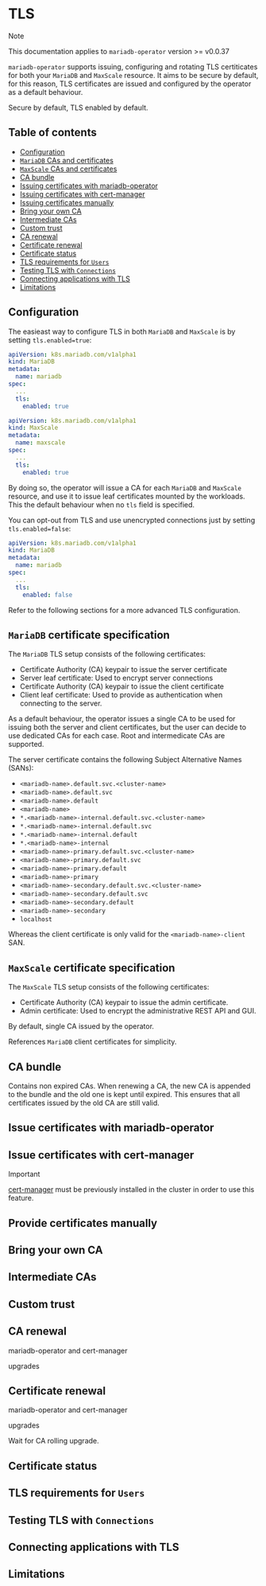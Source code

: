 # TLS

> [!NOTE]  
> This documentation applies to `mariadb-operator` version >= v0.0.37

`mariadb-operator` supports issuing, configuring and rotating TLS certiticates for both your `MariaDB` and `MaxScale` resource. It aims to be secure by default, for this reason, TLS certificates are issued and configured by the operator as a default behaviour.

Secure by default, TLS enabled by default.

## Table of contents
<!-- toc -->
- [Configuration](#configuration)
- [`MariaDB` CAs and certificates](#mariadb-cas-and-certificates)
- [`MaxScale` CAs and certificates](#maxscale-cas-and-certificates)
- [CA bundle](#ca-bundle)
- [Issuing certificates with mariadb-operator](#issuing-certificates-with-mariadb-operator)
- [Issuing certificates with cert-manager](#issuing-certificates-with-cert-manager)
- [Issuing certificates manually](#issuing-certificates-manually)
- [Bring your own CA](#bring-your-own-ca)
- [Intermediate CAs](#intermediate-cas)
- [Custom trust](#custom-trust)
- [CA renewal](#ca-renewal)
- [Certificate renewal](#certificate-renewal)
- [Certificate status](#certificate-status)
- [TLS requirements for `Users`](#tls-requirements-for-users)
- [Testing TLS with `Connections`](#testing-tls-with-connections)
- [Connecting applications with TLS](#connecting-applications-with-tls)
- [Limitations](#limitations)
<!-- /toc -->

## Configuration

The easieast way to configure TLS in both `MariaDB` and `MaxScale` is by setting `tls.enabled=true`:

```yaml
apiVersion: k8s.mariadb.com/v1alpha1
kind: MariaDB
metadata:
  name: mariadb
spec:
  ...
  tls:
    enabled: true
```

```yaml
apiVersion: k8s.mariadb.com/v1alpha1
kind: MaxScale
metadata:
  name: maxscale
spec:
  ...
  tls:
    enabled: true
```

By doing so, the operator will issue a CA for each `MariaDB` and `MaxScale` resource, and use it to issue leaf certificates mounted by the workloads. This the default behaviour when no `tls` field is specified. 

You can opt-out from TLS and use unencrypted connections just by setting `tls.enabled=false`:

```yaml
apiVersion: k8s.mariadb.com/v1alpha1
kind: MariaDB
metadata:
  name: mariadb
spec:
  ...
  tls:
    enabled: false
```

Refer to the following sections for a more advanced TLS configuration.

## `MariaDB` certificate specification

The `MariaDB` TLS setup consists of the following certificates:
- Certificate Authority (CA) keypair to issue the server certificate
- Server leaf certificate: Used to encrypt server connections
- Certificate Authority (CA) keypair to issue the client certificate
- Client leaf certificate: Used to provide as authentication when connecting to the server.

As a default behaviour, the operator issues a single CA to be used for issuing both the server and client certificates, but the user can decide to use dedicated CAs for each case. Root and intermedicate CAs are supported.

The server certificate contains the following Subject Alternative Names (SANs):
- `<mariadb-name>.default.svc.<cluster-name>`
- `<mariadb-name>.default.svc`
- `<mariadb-name>.default`
- `<mariadb-name>`
- `*.<mariadb-name>-internal.default.svc.<cluster-name>`
- `*.<mariadb-name>-internal.default.svc`
- `*.<mariadb-name>-internal.default`
- `*.<mariadb-name>-internal`
- `<mariadb-name>-primary.default.svc.<cluster-name>`
- `<mariadb-name>-primary.default.svc`
- `<mariadb-name>-primary.default`
- `<mariadb-name>-primary`
- `<mariadb-name>-secondary.default.svc.<cluster-name>`
- `<mariadb-name>-secondary.default.svc`
- `<mariadb-name>-secondary.default`
- `<mariadb-name>-secondary`
- `localhost`

Whereas the client certificate is only valid for the `<mariadb-name>-client` SAN.

## `MaxScale` certificate specification

The `MaxScale` TLS setup consists of the following certificates:
- Certificate Authority (CA) keypair to issue the admin certificate.
- Admin certificate: Used to encrypt the administrative REST API and GUI.


By default, single CA issued by the operator.

References `MariaDB` client certificates for simplicity.

## CA bundle

Contains non expired CAs. When renewing a CA, the new CA is appended to the bundle and the old one is kept until expired. This ensures that all certificates issued by the old CA are still valid.

## Issue certificates with mariadb-operator

## Issue certificates with cert-manager

> [!IMPORTANT]
> [cert-manager](https://cert-manager.io/) must be previously installed in the cluster in order to use this feature.

## Provide certificates manually

## Bring your own CA

## Intermediate CAs

## Custom trust

## CA renewal

mariadb-operator and cert-manager

upgrades

## Certificate renewal

mariadb-operator and cert-manager

upgrades

Wait for CA rolling upgrade.

## Certificate status

## TLS requirements for `Users`

## Testing TLS with `Connections`

## Connecting applications with TLS

## Limitations